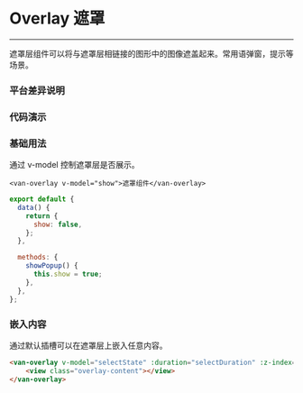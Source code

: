 # Overlay 遮罩
---

遮罩层组件可以将与遮罩层相链接的图形中的图像遮盖起来。常用语弹窗，提示等场景。

### 平台差异说明

<ClientOnly>
<platform-adaptation module="overlay">
</platform-adaptation>
</ClientOnly>


### 代码演示

### 基础用法
通过 v-model 控制遮罩层是否展示。

```vue
<van-overlay v-model="show">遮罩组件</van-overlay>
```

```javascript
export default {
  data() {
    return {
      show: false,
    };
  },

  methods: {
    showPopup() {
      this.show = true;
    },
  },
};
```

### 嵌入内容
通过默认插槽可以在遮罩层上嵌入任意内容。

```html
<van-overlay v-model="selectState" :duration="selectDuration" :z-index="selectIndex" :custom-style="selectStyle" @click="overlayClick">
    <view class="overlay-content"></view>
</van-overlay>
```



<ClientOnly>
<property-list module="overlay"></property-list>
</ClientOnly>

<ClientOnly>
<mobile-devices page="pages/components/overlay/overlay"></mobile-devices>
</ClientOnly>